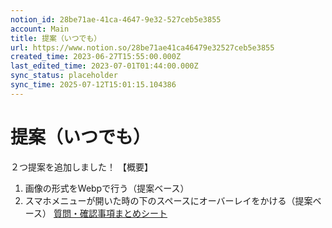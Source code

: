 ```yaml
---
notion_id: 28be71ae-41ca-4647-9e32-527ceb5e3855
account: Main
title: 提案（いつでも）
url: https://www.notion.so/28be71ae41ca46479e32527ceb5e3855
created_time: 2023-06-27T15:55:00.000Z
last_edited_time: 2023-07-01T01:44:00.000Z
sync_status: placeholder
sync_time: 2025-07-12T15:01:15.104386
---
```

# 提案（いつでも）

２つ提案を追加しました！
【概要】
1. 画像の形式をWebpで行う（提案ベース）
1. スマホメニューが開いた時の下のスペースにオーバーレイをかける（提案ベース）
[質問・確認事項まとめシート](https://www.notion.so/8bbe519d452945e7b2789a6fe92539ea) 